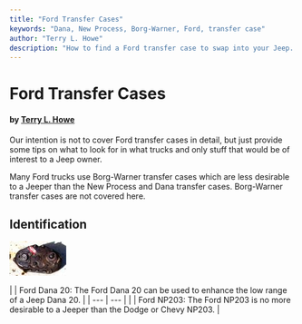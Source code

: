 ```yaml
---
title: "Ford Transfer Cases"
keywords: "Dana, New Process, Borg-Warner, Ford, transfer case"
author: "Terry L. Howe"
description: "How to find a Ford transfer case to swap into your Jeep.  Ford trucks are plentiful and many use heavy duty drive train components suitable for swaps into Jeep trucks."
---
```


# Ford Transfer Cases

#### by [Terry L. Howe](mailto:txh3202@worldnet.att.net)

Our intention is not to cover Ford transfer cases in detail,
but just provide some tips on what to look for in what trucks
and only stuff that would be of interest to a Jeep owner.

Many Ford trucks use Borg-Warner transfer cases which
are less desirable to a Jeeper than the New Process and Dana
transfer cases.  Borg-Warner transfer cases are not covered
here.

## Identification

![Early Bronco Dana 20 front](/convxfer/ford/br20b_.jpg)[](/convxfer/ford/fordd20id.html)

[](/convxfer/ford/fordnp203id.html)
|  | Ford Dana 20: The
Ford Dana 20 can be used to enhance the low range of a Jeep Dana 20. |
| --- | --- |
|  | Ford NP203: The
Ford NP203 is no more desirable to a Jeeper than the Dodge or Chevy
NP203. |